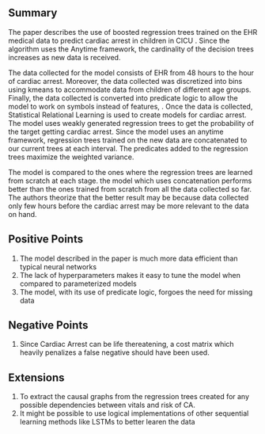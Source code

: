 ## Summary
The paper describes the use of boosted regression trees trained on the EHR medical data to predict cardiac arrest in children in CICU . Since the algorithm uses the Anytime framework, the cardinality of the decision trees increases as new data is received.

The data collected for the model consists of EHR from 48 hours to the hour of cardiac arrest. Moreover, the data collected was discretized into bins using kmeans to accommodate data from children of different age groups. Finally, the data collected is converted into predicate logic to allow the model to work on symbols instead of features, . Once the data is collected, Statistical Relational Learning is used to create models for cardiac arrest. The model uses weakly generated regression trees to get the probability of the target getting cardiac arrest. Since the model uses an anytime framework, regression trees trained on the new data are concatenated to our current trees at each interval. The predicates added to the regression trees maximize the weighted variance.

The model is compared to the ones where the regression trees are learned from scratch at each stage. the model which uses concatenation performs better than the ones trained from scratch from all the data collected so far. The authors theorize that the better result may be because data collected only few hours before the cardiac arrest may be more relevant to the data on hand.

## Positive Points
1. The model described in the paper is much more data efficient than typical neural networks
2. The lack of hyperparameters makes it easy to tune the model when compared to parameterized models
3. The model, with its use of predicate logic, forgoes the need for missing data

## Negative Points
1. Since Cardiac Arrest can be life thereatening, a cost matrix which heavily penalizes a false negative should have been used.

## Extensions
1. To extract the causal graphs from the regression trees created for any possible dependencies between vitals and risk of CA.
2. It might be possible to use logical implementations of other sequential learning methods like LSTMs to better learen the data
